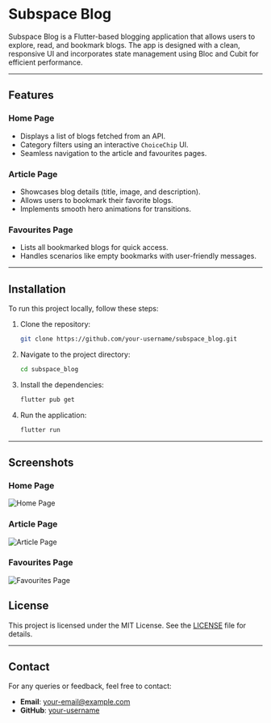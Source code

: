 # Subspace Blog

Subspace Blog is a Flutter-based blogging application that allows users to explore, read, and bookmark blogs. The app is designed with a clean, responsive UI and incorporates state management using Bloc and Cubit for efficient performance.

---

## Features

### Home Page
- Displays a list of blogs fetched from an API.
- Category filters using an interactive `ChoiceChip` UI.
- Seamless navigation to the article and favourites pages.

### Article Page
- Showcases blog details (title, image, and description).
- Allows users to bookmark their favorite blogs.
- Implements smooth hero animations for transitions.

### Favourites Page
- Lists all bookmarked blogs for quick access.
- Handles scenarios like empty bookmarks with user-friendly messages.

---

## Installation

To run this project locally, follow these steps:

1. Clone the repository:
   ```bash
   git clone https://github.com/your-username/subspace_blog.git
   ```

2. Navigate to the project directory:
   ```bash
   cd subspace_blog
   ```

3. Install the dependencies:
   ```bash
   flutter pub get
   ```

4. Run the application:
   ```bash
   flutter run
   ```

---

## Screenshots

### Home Page
![Home Page](ScreenShots/home_page_image.png)

### Article Page
![Article Page](ScreenShots/article_page_image.png)

### Favourites Page
![Favourites Page](ScreenShots/favourites_page_image.png)


## License

This project is licensed under the MIT License. See the [LICENSE](LICENSE) file for details.

---

## Contact

For any queries or feedback, feel free to contact:
- **Email**: your-email@example.com
- **GitHub**: [your-username](https://github.com/your-username)
